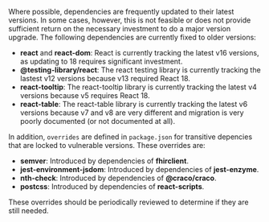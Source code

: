 Where possible, dependencies are frequently updated to their latest versions.
In some cases, however, this is not feasible or does not provide sufficient
return on the necessary investment to do a major version upgrade. The following
dependencies are currently fixed to older versions:

* **react** and **react-dom**: React is currently tracking the latest v16
  versions, as updating to 18 requires significant investment.
* **@testing-library/react**: The react testing library is currently tracking
  the lastest v12 versions because v13 required React 18.
* **react-tooltip**: The react-tooltip library is currently tracking the latest
  v4 versions because v5 requires React 18.
* **react-table**: The react-table library is currently tracking the latest v6
  versions because v7 and v8 are very different and migration is very poorly
  documented (or not documented at all).

In addition, `overrides` are defined in `package.json` for transitive
depencies that are locked to vulnerable versions. These overrides are:

* **semver**: Introduced by dependencies of **fhirclient**.
* **jest-environment-jsdom**: Introduced by dependencies of **jest-enzyme**.
* **nth-check**: Introduced by dependencies of **@craco/craco**.
* **postcss**: Introduced by dependencies of **react-scripts**.

These overrides should be periodically reviewed to determine if they are still
needed.